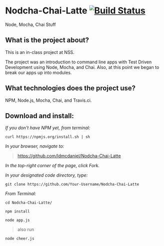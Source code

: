 # Nodcha-Chai-Latte [![Build Status](https://travis-ci.org/ldmcdaniel/Nodcha-Chai-Latte.svg?branch=master)](https://travis-ci.org/ldmcdaniel/Nodcha-Chai-Latte)

Node, Mocha, Chai Stuff
## What is the project about?

This is an in-class project at NSS.

The project was an introduction to command line apps with Test Driven Development using Node, Mocha, and Chai.  Also, at this point we began to break our apps up into modules.

## What technologies does the project use?

NPM, Node.js, Mocha, Chai, and Travis.ci.

## Download and install:

*If you don't have NPM yet, from terminal:*

````curl https://npmjs.org/install.sh | sh````

*In your browser, navigate to:*
>https://github.com/ldmcdaniel/Nodcha-Chai-Latte

*In the top-right corner of the page, click Fork.*

*In your designated code directory, type:*

````git clone https://github.com/Your-Username/Nodcha-Chai-Latte````

*From Terminal:*

````cd Nodcha-Chai-Latte/````

````npm install````

````node app.js````

>also run

````node cheer.js````
